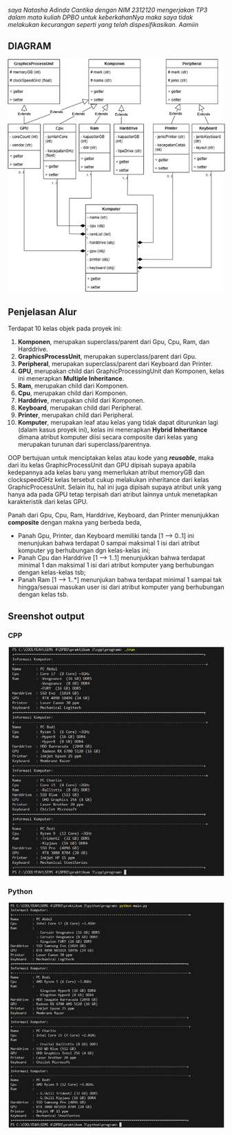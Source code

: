 _saya Natasha Adinda Cantika dengan NIM 2312120 mengerjakan TP3 dalam mata kuliah DPBO untuk keberkahanNya maka saya tidak melakukan kecurangan seperti yang telah dispesifikasikan. Aamiin_

## DIAGRAM
<p align="center">
    <img src="TP3DPBO.drawio.png">
</p>

## Penjelasan Alur
Terdapat 10 kelas objek pada proyek ini:
1. **Komponen**, merupakan superclass/parent dari Gpu, Cpu, Ram, dan Harddrive.
2. **GraphicsProcessUnit**, merupakan superclass/parent dari Gpu.
3. **Peripheral**, merupakan superclass/parent dari Keyboard dan Printer.
4. **GPU**, merupakan child dari GraphicProcessingUnit dan Komponen, kelas ini menerapkan **Multiple Inheritance**.
5. **Ram**, merupakan child dari Komponen.
6. **Cpu**, merupakan child dari Komponen.
7. **Harddrive**, merupakan child dari Komponen.
8. **Keyboard**, merupakan child dari Peripheral.
9. **Printer**, merupakan child dari Peripheral.
10. **Komputer**, merupakan leaf atau kelas yang tidak dapat diturunkan lagi (dalam kasus proyek ini), kelas ini menerapkan **Hybrid Inheritance** dimana atribut komputer diisi secara composite dari kelas yang merupakan turunan dari superclass/parentnya.

OOP bertujuan untuk menciptakan kelas atau kode yang **_reusable_**, maka dari itu kelas GraphicProcessUnit dan GPU dipisah supaya apabila kedepannya ada kelas baru yang memerlukan atribut memoryGB dan clockspeedGHz kelas tersebut cukup melakukan inheritance dari kelas GraphicProcessUnit. Selain itu, hal ini juga dipisah supaya atribut unik yang hanya ada pada GPU tetap terpisah dari atribut lainnya untuk menetapkan karakteristik dari kelas GPU.

Panah dari Gpu, Cpu, Ram, Harddrive, Keyboard, dan Printer menunjukkan **composite** dengan makna yang berbeda beda, 
- Panah Gpu, Printer, dan Keyboard memiliki tanda [1 --> 0..1] ini menunjukan bahwa terdapat 0 sampai maksimal 1 isi dari atribut komputer yg berhubungan dgn kelas-kelas ini;
- Panah Cpu dan Harddrive [1 --> 1..1] menunjukkan bahwa terdapat minimal 1 dan maksimal 1 isi dari atribut komputer yang berhubungan dengan kelas-kelas tsb;
- Panah Ram [1 --> 1..*] menunjukan bahwa terdapat minimal 1 sampai tak hingga/sesuai masukan user isi dari atribut komputer yang berhubungan dengan kelas tsb. 

## Sreenshot output
### CPP
<p align="center">
    <img src="cpp\screenshot\Screenshot 2025-03-16 022833.png" width=500>
</p>

### Python
<p align="center">
    <img src="python/screenshot/Screenshot 2025-03-16 101428.png" width=500>
</p>
